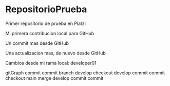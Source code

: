 # RepositorioPrueba

Primer repositorio de prueba en Platzi

Mi primera contribucion local para GitHub

Un commit mas desde GitHub

Una actualizacion mas, de nuevo desde GitHub

Cambios desde mi rama local: developer01

gitGraph
    commit
    commit
    branch develop
    checkout develop
    commit
    commit
    checkout main
    merge develop
    commit
    commit

